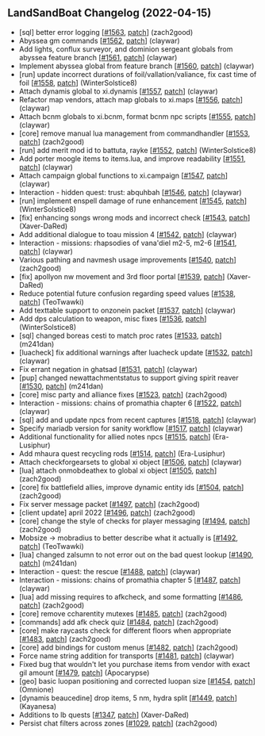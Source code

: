 ## LandSandBoat Changelog (2022-04-15)
- [sql] better error logging [[#1563](https://github.com/LandSandBoat/server/pull/1563), [patch](https://github.com/LandSandBoat/server/pull/1563.patch)] (zach2good)
- Abyssea gm commands [[#1562](https://github.com/LandSandBoat/server/pull/1562), [patch](https://github.com/LandSandBoat/server/pull/1562.patch)] (claywar)
- Add lights, conflux surveyor, and dominion sergeant globals from abyssea feature branch [[#1561](https://github.com/LandSandBoat/server/pull/1561), [patch](https://github.com/LandSandBoat/server/pull/1561.patch)] (claywar)
- Implement abyssea global from feature branch [[#1560](https://github.com/LandSandBoat/server/pull/1560), [patch](https://github.com/LandSandBoat/server/pull/1560.patch)] (claywar)
- [run] update incorrect durations of foil/vallation/valiance, fix cast time of foil [[#1558](https://github.com/LandSandBoat/server/pull/1558), [patch](https://github.com/LandSandBoat/server/pull/1558.patch)] (WinterSolstice8)
- Attach dynamis global to xi.dynamis [[#1557](https://github.com/LandSandBoat/server/pull/1557), [patch](https://github.com/LandSandBoat/server/pull/1557.patch)] (claywar)
- Refactor map vendors, attach map globals to xi.maps [[#1556](https://github.com/LandSandBoat/server/pull/1556), [patch](https://github.com/LandSandBoat/server/pull/1556.patch)] (claywar)
- Attach bcnm globals to xi.bcnm, format bcnm npc scripts [[#1555](https://github.com/LandSandBoat/server/pull/1555), [patch](https://github.com/LandSandBoat/server/pull/1555.patch)] (claywar)
- [core] remove manual lua management from commandhandler [[#1553](https://github.com/LandSandBoat/server/pull/1553), [patch](https://github.com/LandSandBoat/server/pull/1553.patch)] (zach2good)
- [run] add merit mod id to battuta, rayke [[#1552](https://github.com/LandSandBoat/server/pull/1552), [patch](https://github.com/LandSandBoat/server/pull/1552.patch)] (WinterSolstice8)
- Add porter moogle items to items.lua, and improve readability [[#1551](https://github.com/LandSandBoat/server/pull/1551), [patch](https://github.com/LandSandBoat/server/pull/1551.patch)] (claywar)
- Attach campaign global functions to xi.campaign [[#1547](https://github.com/LandSandBoat/server/pull/1547), [patch](https://github.com/LandSandBoat/server/pull/1547.patch)] (claywar)
- Interaction - hidden quest: trust: abquhbah [[#1546](https://github.com/LandSandBoat/server/pull/1546), [patch](https://github.com/LandSandBoat/server/pull/1546.patch)] (claywar)
- [run] implement enspell damage of rune enhancement [[#1545](https://github.com/LandSandBoat/server/pull/1545), [patch](https://github.com/LandSandBoat/server/pull/1545.patch)] (WinterSolstice8)
- [fix] enhancing songs wrong mods and incorrect check [[#1543](https://github.com/LandSandBoat/server/pull/1543), [patch](https://github.com/LandSandBoat/server/pull/1543.patch)] (Xaver-DaRed)
- Add additional dialogue to toau mission 4 [[#1542](https://github.com/LandSandBoat/server/pull/1542), [patch](https://github.com/LandSandBoat/server/pull/1542.patch)] (claywar)
- Interaction - missions: rhapsodies of vana'diel m2-5, m2-6 [[#1541](https://github.com/LandSandBoat/server/pull/1541), [patch](https://github.com/LandSandBoat/server/pull/1541.patch)] (claywar)
- Various pathing and navmesh usage improvements [[#1540](https://github.com/LandSandBoat/server/pull/1540), [patch](https://github.com/LandSandBoat/server/pull/1540.patch)] (zach2good)
- [fix] apollyon nw movement and 3rd floor portal [[#1539](https://github.com/LandSandBoat/server/pull/1539), [patch](https://github.com/LandSandBoat/server/pull/1539.patch)] (Xaver-DaRed)
- Reduce potential future confusion regarding speed values [[#1538](https://github.com/LandSandBoat/server/pull/1538), [patch](https://github.com/LandSandBoat/server/pull/1538.patch)] (TeoTwawki)
- Add texttable support to onzonein packet [[#1537](https://github.com/LandSandBoat/server/pull/1537), [patch](https://github.com/LandSandBoat/server/pull/1537.patch)] (claywar)
- Add dps calculation to weapon, misc fixes [[#1536](https://github.com/LandSandBoat/server/pull/1536), [patch](https://github.com/LandSandBoat/server/pull/1536.patch)] (WinterSolstice8)
- [sql] changed boreas cesti to match proc rates [[#1533](https://github.com/LandSandBoat/server/pull/1533), [patch](https://github.com/LandSandBoat/server/pull/1533.patch)] (m241dan)
- [luacheck] fix additional warnings after luacheck update [[#1532](https://github.com/LandSandBoat/server/pull/1532), [patch](https://github.com/LandSandBoat/server/pull/1532.patch)] (claywar)
- Fix errant negation in ghatsad [[#1531](https://github.com/LandSandBoat/server/pull/1531), [patch](https://github.com/LandSandBoat/server/pull/1531.patch)] (claywar)
- [pup] changed newattachmentstatus to support giving spirit reaver [[#1530](https://github.com/LandSandBoat/server/pull/1530), [patch](https://github.com/LandSandBoat/server/pull/1530.patch)] (m241dan)
- [core] misc party and alliance fixes [[#1523](https://github.com/LandSandBoat/server/pull/1523), [patch](https://github.com/LandSandBoat/server/pull/1523.patch)] (zach2good)
- Interaction - missions: chains of promathia chapter 6 [[#1522](https://github.com/LandSandBoat/server/pull/1522), [patch](https://github.com/LandSandBoat/server/pull/1522.patch)] (claywar)
- [sql] add and update npcs from recent captures [[#1518](https://github.com/LandSandBoat/server/pull/1518), [patch](https://github.com/LandSandBoat/server/pull/1518.patch)] (claywar)
- Specify mariadb version for sanity workflow [[#1517](https://github.com/LandSandBoat/server/pull/1517), [patch](https://github.com/LandSandBoat/server/pull/1517.patch)] (claywar)
- Additional functionality for allied notes npcs [[#1515](https://github.com/LandSandBoat/server/pull/1515), [patch](https://github.com/LandSandBoat/server/pull/1515.patch)] (Era-Lusiphur)
- Add mhaura quest recycling rods [[#1514](https://github.com/LandSandBoat/server/pull/1514), [patch](https://github.com/LandSandBoat/server/pull/1514.patch)] (Era-Lusiphur)
- Attach checkforgearsets to global xi object [[#1506](https://github.com/LandSandBoat/server/pull/1506), [patch](https://github.com/LandSandBoat/server/pull/1506.patch)] (claywar)
- [lua] attach onmobdeathex to global xi object [[#1505](https://github.com/LandSandBoat/server/pull/1505), [patch](https://github.com/LandSandBoat/server/pull/1505.patch)] (zach2good)
- [core] fix battlefield allies, improve dynamic entity ids [[#1504](https://github.com/LandSandBoat/server/pull/1504), [patch](https://github.com/LandSandBoat/server/pull/1504.patch)] (zach2good)
- Fix server message packet [[#1497](https://github.com/LandSandBoat/server/pull/1497), [patch](https://github.com/LandSandBoat/server/pull/1497.patch)] (zach2good)
- [client update] april 2022 [[#1496](https://github.com/LandSandBoat/server/pull/1496), [patch](https://github.com/LandSandBoat/server/pull/1496.patch)] (zach2good)
- [core] change the style of checks for player messaging [[#1494](https://github.com/LandSandBoat/server/pull/1494), [patch](https://github.com/LandSandBoat/server/pull/1494.patch)] (zach2good)
- Mobsize -> mobradius to better describe what it actually is [[#1492](https://github.com/LandSandBoat/server/pull/1492), [patch](https://github.com/LandSandBoat/server/pull/1492.patch)] (TeoTwawki)
- [lua] changed zalsumn to not error out on the bad quest lookup [[#1490](https://github.com/LandSandBoat/server/pull/1490), [patch](https://github.com/LandSandBoat/server/pull/1490.patch)] (m241dan)
- Interaction - quest: the rescue [[#1488](https://github.com/LandSandBoat/server/pull/1488), [patch](https://github.com/LandSandBoat/server/pull/1488.patch)] (claywar)
- Interaction - missions: chains of promathia chapter 5 [[#1487](https://github.com/LandSandBoat/server/pull/1487), [patch](https://github.com/LandSandBoat/server/pull/1487.patch)] (claywar)
- [lua] add missing requires to afkcheck, and some formatting [[#1486](https://github.com/LandSandBoat/server/pull/1486), [patch](https://github.com/LandSandBoat/server/pull/1486.patch)] (zach2good)
- [core] remove ccharentity mutexes [[#1485](https://github.com/LandSandBoat/server/pull/1485), [patch](https://github.com/LandSandBoat/server/pull/1485.patch)] (zach2good)
- [commands] add afk check quiz [[#1484](https://github.com/LandSandBoat/server/pull/1484), [patch](https://github.com/LandSandBoat/server/pull/1484.patch)] (zach2good)
- [core] make raycasts check for different floors when appropriate [[#1483](https://github.com/LandSandBoat/server/pull/1483), [patch](https://github.com/LandSandBoat/server/pull/1483.patch)] (zach2good)
- [core] add bindings for custom menus [[#1482](https://github.com/LandSandBoat/server/pull/1482), [patch](https://github.com/LandSandBoat/server/pull/1482.patch)] (zach2good)
- Force name string addition for transports [[#1481](https://github.com/LandSandBoat/server/pull/1481), [patch](https://github.com/LandSandBoat/server/pull/1481.patch)] (claywar)
- Fixed bug that wouldn't let you purchase items from vendor with exact gil amount [[#1479](https://github.com/LandSandBoat/server/pull/1479), [patch](https://github.com/LandSandBoat/server/pull/1479.patch)] (Apocarypse)
- [geo] basic luopan positioning and corrected luopan size [[#1454](https://github.com/LandSandBoat/server/pull/1454), [patch](https://github.com/LandSandBoat/server/pull/1454.patch)] (Omnione)
- [dynamis beaucedine] drop items, 5 nm, hydra split [[#1449](https://github.com/LandSandBoat/server/pull/1449), [patch](https://github.com/LandSandBoat/server/pull/1449.patch)] (Kayanesa)
- Additions to lb quests [[#1347](https://github.com/LandSandBoat/server/pull/1347), [patch](https://github.com/LandSandBoat/server/pull/1347.patch)] (Xaver-DaRed)
- Persist chat filters across zones [[#1029](https://github.com/LandSandBoat/server/pull/1029), [patch](https://github.com/LandSandBoat/server/pull/1029.patch)] (zach2good)
